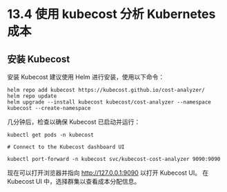 # 13.4 使用 kubecost 分析 Kubernetes 成本

## 安装 Kubecost

安装 Kubecost 建议使用 Helm 进行安装，使用以下命令：
```
helm repo add kubecost https://kubecost.github.io/cost-analyzer/
helm repo update
helm upgrade --install kubecost kubecost/cost-analyzer --namespace kubecost --create-namespace
```

几分钟后，检查以确保 Kubecost 已启动并运行：

```
kubectl get pods -n kubecost

# Connect to the Kubecost dashboard UI

kubectl port-forward -n kubecost svc/kubecost-cost-analyzer 9090:9090
```

现在可以打开浏览器并指向 http://127.0.0.1:9090 以打开 Kubecost UI。 在 Kubecost UI 中，选择群集以查看成本分配信息。